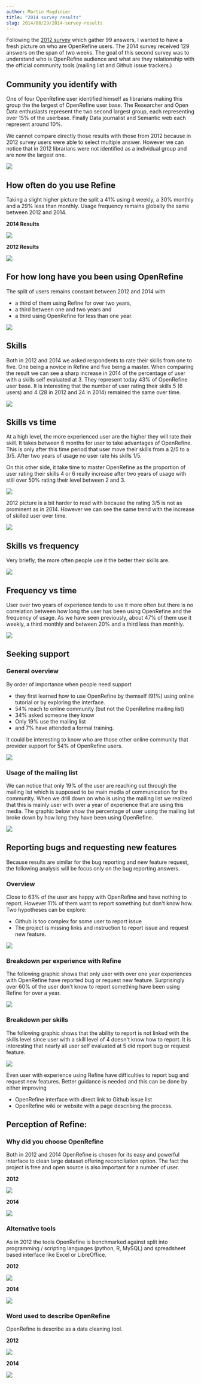 ```yaml
---
author: Martin Magdinier
title: "2014 survey results"
slug: 2014/08/29/2014-survey-results
---
```


Following the [2012 survey](http://googlerefine.blogspot.ca/2012/10/google-refine-usage-survey-results.html) which gather 99 answers, I wanted to have a fresh picture on who are OpenRefine users. The 2014 survey received 129 answers on the span of two weeks. The goal of this second survey was to understand who is OpenRefine audience and what are they relationship with the official community tools (mailing list and Github issue trackers.)
<!--truncate-->
## Community you identify with

One of four OpenRefine user identified himself as librarians making this group the the largest of OpenRefine user base. The Researcher and Open Data enthusiasts represent the two second largest group, each representing over 15% of the userbase. Finally Data journalist and Semantic web each represent around 10%.

We cannot compare directly those results with those from 2012 because in 2012 survey users were able to select multiple answer. However we can notice that in 2012 librarians were not identified as a individual group and are now the largest one.

[![](/img/2014survey/1.png)](/img/2014survey/1.png)

##  How often do you use Refine
Taking a slight higher picture the split a 41% using it weekly, a 30% monthly and a 29% less than monthly. Usage frequency remains globally the same between 2012 and 2014.

**2014 Results**

[![](/img/2014survey/21.png)](/img/2014survey/21.png)

**2012 Results**

<a href="http://4.bp.blogspot.com/-ay80Gmy0uxI/UH_AaxYo6hI/AAAAAAAABxg/BBAk5L6STro/s1600/03.png"><img src="http://4.bp.blogspot.com/-ay80Gmy0uxI/UH_AaxYo6hI/AAAAAAAABxg/BBAk5L6STro/s1600/03.png" class="inset" /></a>


## For how long have you been using OpenRefine
The split of users remains constant between 2012 and 2014 with
- a third of them using Refine for over two years,
- a third between one and two years and
- a third using OpenRefine for less than one year.

[![](/img/2014survey/22.png)](/img/2014survey/22.png)

## Skills
Both in 2012 and 2014 we asked respondents to rate their skills from one to five. One being a novice in Refine and five being a master. When comparing the result we can see a sharp increase in 2014 of the percentage of user with a skills self evaluated at 3. They represent today 43% of OpenRefine user base. It is interesting that the number of user rating their skills 5 (6 users) and 4  (28 in 2012 and 24 in 2014) remained the same over time.

[![](/img/2014survey/3.png)](/img/2014survey/3.png)

## Skills vs time
At a high level, the more experienced user are the higher they will rate their skill.
It takes between 6 months for user to take advantages of OpenRefine. This is only after this time period that user move their skills from a 2/5 to a 3/5. After two years of usage no user rate his skills 1/5.

On this other side, it take time to master OpenRefine as the proportion of user rating their skills 4 or 6 really increase after two years of usage with still over 50% rating their level between 2 and 3.

[![](/img/2014survey/4.png)](/img/2014survey/4.png)

2012 picture is a bit harder to read with because the rating 3/5 is not as prominent as in 2014. However we can see the same trend with the increase of skilled user over time.

[![](/img/2014survey/4-2012.png)](/img/2014survey/4-2012.png)


## Skills vs frequency
Very briefly, the more often people use it the better their skills are.

[![](/img/2014survey/5.png)](/img/2014survey/5.png)


## Frequency vs time
User over two years of experience tends to use it more often but there is no correlation between how long the user has been using OpenRefine and the frequency of usage. As we have seen previously, about 47% of them use it weekly, a third monthly and between 20% and a third less than monthly.

[![](/img/2014survey/6.png)](/img/2014survey/6.png)

## Seeking support
### General overview
By order of importance when people need support
- they first learned how to use OpenRefine by themself (91%) using online tutorial or by exploring the interface.
- 54% reach to online community (but not the OpenRefine mailing list)
- 34% asked someone they know
- Only 19% use the mailing list
- and 7% have attended a formal training.

It could be interesting to know who are those other online community that provider support for 54% of OpenRefine users.

[![](/img/2014survey/71.png)](/img/2014survey/71.png)

### Usage of the mailing list
We can notice that only 19% of the user are reaching out through the mailing list which is supposed to be main media of communication for the community. When we drill down on who is using the mailing list we realized that this is mainly user with over a year of experience that are using this media. The graphic below show the percentage of user using the mailing list broke down by how long they have been using OpenRefine.

[![](/img/2014survey/72.png)](/img/2014survey/72.png)

## Reporting bugs and requesting new features
Because results are similar for the bug reporting and new feature request, the following analysis will be focus only on the bug reporting answers.

### Overview
Close to 63% of the user are happy with OpenRefine and have nothing to report. However 11% of them want to report something but don't know how. Two hypotheses can be explore:
- Github is too complex for some user to report issue
- The project is missing links and instruction to report issue and request new feature.

[![](/img/2014survey/81.png)](/img/2014survey/81.png)

### Breakdown per experience with Refine
The following graphic shows that only user with over one year experiences with OpenRefine have reported bug or request new feature. Surprisingly over 60% of the user don't know to report something have been using Refine for over a year.

[![](/img/2014survey/82.png)](/img/2014survey/82.png)


### Breakdown per skills
The following graphic shows that the ability to report is not linked with the skills level since user with a skill level of 4 doesn't know how to report. It is interesting that nearly all user self evaluated at 5 did report bug or request feature.

[![](/img/2014survey/83.png)](/img/2014survey/83.png)

Even user with experience using Refine have difficulties to report bug and request new features. Better guidance is needed and this can be done by either improving
- OpenRefine interface with direct link to Github issue list
- OpenRefine wiki or website with a page describing the process.


## Perception of Refine:
### Why did you choose OpenRefine
Both in 2012 and 2014 OpenRefine is chosen for its easy and powerful interface to clean large dataset offering reconciliation option. The fact the project is free and open source is also important for a number of user.

**2012**

[![](/img/2014survey/why2012.png)](/img/2014survey/why2012.png)

**2014**

[![](/img/2014survey/why2014.png)](/img/2014survey/why2014.png)

### Alternative tools
As in 2012 the tools OpenRefine is benchmarked against split into programming / scripting languages (python, R, MySQL) and spreadsheet based interface like Excel or LibreOffice.

**2012**

[![](/img/2014survey/tools2012.png)](/img/2014survey/tools2012.png)

**2014**

[![](/img/2014survey/tools2014.png)](/img/2014survey/tools2014.png)

### Word used to describe OpenRefine
OpenRefine is describe as a data cleaning tool.

**2012**

[![](/img/2014survey/describe2012.png)](/img/2014survey/describe2012.png)


**2014**

[![](/img/2014survey/describe2014.png)](/img/2014survey/describe2014.png)
